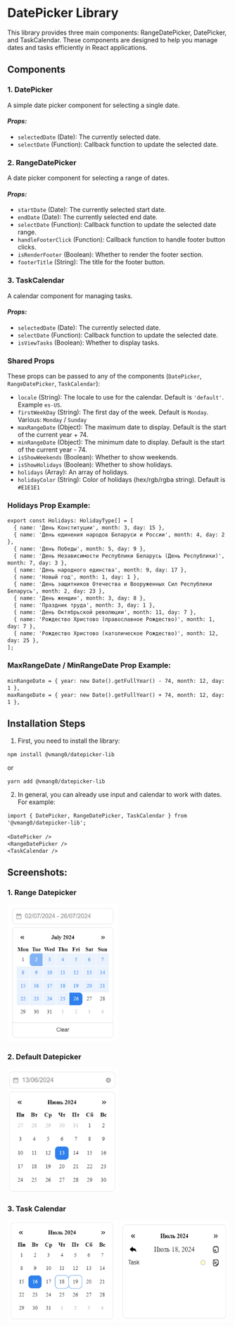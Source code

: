 # DatePicker Library

This library provides three main components: RangeDatePicker, DatePicker, and TaskCalendar. These components are designed to help you manage dates and tasks efficiently in React applications.

## Components
### 1. DatePicker
A simple date picker component for selecting a single date.
#### _Props:_
* `selectedDate` (Date): The currently selected date.
* `selectDate` (Function): Callback function to update the selected date.

### 2. RangeDatePicker
A date picker component for selecting a range of dates.
#### _Props:_
* `startDate` (Date): The currently selected start date.
* `endDate` (Date): The currently selected end date.
* `selectDate` (Function): Callback function to update the selected date range.
* `handleFooterClick` (Function): Callback function to handle footer button clicks.
* `isRenderFooter` (Boolean): Whether to render the footer section.
* `footerTitle` (String): The title for the footer button.

### 3. TaskCalendar
A calendar component for managing tasks.
#### _Props:_
* `selectedDate` (Date): The currently selected date.
* `selectDate` (Function): Callback function to update the selected date.
* `isViewTasks` (Boolean): Whether to display tasks.

### Shared Props
These props can be passed to any of the components (`DatePicker`, `RangeDatePicker`, `TaskCalendar`):
- `locale` (String): The locale to use for the calendar. Default is `'default'`. Example `es-US`.
- `firstWeekDay` (String): The first day of the week. Default is `Monday`. Various: `Monday` / `Sunday`
- `maxRangeDate` (Object): The maximum date to display. Default is the start of the current year + 74.
- `minRangeDate` (Object): The minimum date to display. Default is the start of the current year - 74.
- `isShowWeekends` (Boolean): Whether to show weekends.
- `isShowHolidays` (Boolean): Whether to show holidays.
- `holidays` (Array): An array of holidays.
- `holidayColor` (String): Color of holidays (hex/rgb/rgba string). Default is ```#E1E1E1```

### Holidays Prop Example:
```
export const Holidays: HolidayType[] = [
  { name: 'День Конституции', month: 3, day: 15 },
  { name: 'День единения народов Беларуси и России', month: 4, day: 2 },
  { name: 'День Победы', month: 5, day: 9 },
  { name: 'День Независимости Республики Беларусь (День Республики)', month: 7, day: 3 },
  { name: 'День народного единства', month: 9, day: 17 },
  { name: 'Новый год', month: 1, day: 1 },
  { name: 'День защитников Отечества и Вооруженных Сил Республики Беларусь', month: 2, day: 23 },
  { name: 'День женщин', month: 3, day: 8 },
  { name: 'Праздник труда', month: 3, day: 1 },
  { name: 'День Октябрьской революции', month: 11, day: 7 },
  { name: 'Рождество Христово (православное Рождество)', month: 1, day: 7 },
  { name: 'Рождество Христово (католическое Рождество)', month: 12, day: 25 },
];
```
### MaxRangeDate / MinRangeDate Prop Example:
```
minRangeDate = { year: new Date().getFullYear() - 74, month: 12, day: 1 },
maxRangeDate = { year: new Date().getFullYear() + 74, month: 12, day: 1 },
```

## Installation Steps

1. First, you need to install the library:
```
npm install @vmang0/datepicker-lib
```
or
```
yarn add @vmang0/datepicker-lib
```
2. In general, you can already use input and calendar to work with dates. For example: 
```
import { DatePicker, RangeDatePicker, TaskCalendar } from '@vmang0/datepicker-lib';

<DatePicker />
<RangeDatePicker />
<TaskCalendar />
```

## Screenshots: 
### 1. Range Datepicker
<img src="src/assets/images/img.png" alt="Range Datepicker" width="250"/>

### 2. Default Datepicker
<img src="src/assets/images/img_4.png" alt="Default Datepicker" width="250" />

### 3. Task Calendar
<img src="src/assets/images/img_1.png" alt="Task Calendar" width="250"  />

<img src="src/assets/images/img_2.png" alt="Task Calendar with selected day" width="250" height="230" />



